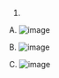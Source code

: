 
1. 
  A. 
  ![image](https://user-images.githubusercontent.com/95320903/152065804-e0a1a954-7a63-4109-8810-b758244bfcea.png)
  
  B. 
  ![image](https://user-images.githubusercontent.com/95320903/152066251-b1f6f31c-cf4a-4813-8ca0-491c685dae0a.png)
  
  C.
  ![image](https://user-images.githubusercontent.com/95320903/152066817-32f2af37-960c-4b4f-abf2-94c859861aab.png)

 
